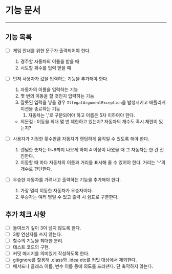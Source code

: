 # 기능 문서

---

## 기능 목록
- [ ] 게임 안내를 위한 문구가 출력되어야 한다.
  1. 경주할 자동차의 이름을 받을 때
  2. 시도할 회수를 입력 받을 때

- [ ] 먼저 사용자가 값을 입력하는 기능을 추가해야 한다.
  1. 자동차의 이름을 입력하는 기능
  2. 몇 번의 이동을 할 것인지 입력하는 기능
  3. 잘못된 입력을 넣을 경우 `IllegalArgumentException`을 발생시키고 애플리케이션을 종료하는 기능
     1. 자동차는 ','로 구분되어야 하고 이름은 5자 이하여야 한다.
  - 의문점 : 이동을 최대 몇 번 제한하고 있는지? 자동차의 개수도 혹시 제한이 있는지?

- [ ] 사용자가 지정한 횟수만큼 자동차가 랜덤하게 움직일 수 있도록 해야 한다.
  1. 랜덤한 숫자는 0~9까지 나오게 하며 4 이상이 나왔을 때 그 자동차는 한 칸 전진한다.
  2. 이동할 때 마다 자동차의 이름과 거리를 표시해 줄 수 있어야 한다. 거리는 '-'의 개수로 판단한다.

- [ ] 우승한 자동차를 가려내고 출력하는 기능을 추가해야 한다.
  1. 가장 멀리 이동한 자동차가 우승자이다.
  2. 우승자는 여러 명일 수 있고 출력 시 쉼표로 구분한다.

## 추가 체크 사항

- [ ] 들여쓰기 깊이 3이 넘지 않도록 한다.
- [ ] 3항 연산자를 쓰지 않는다.
- [ ] 함수의 기능을 최대한 분리.
- [ ] 테스트 코드의 구현.
- [ ] 커밋 메시지를 의미있게 작성하도록 한다.
- [ ] gitignore를 할용해 .class와 .idea etc를 커밋 대상에서 제외한다.
- [ ] 메서드나 클래스 이름, 변수 이름 등에 의도를 드러낸다. 단 축약하지 않는다.